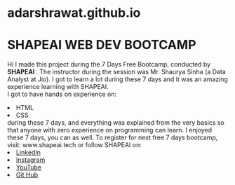 # adarshrawat.github.io
# SHAPEAI WEB DEV BOOTCAMP
Hi I made this project during the 7 Days
Free Bootcamp, conducted by <b>
SHAPEAI </b>. The instructor during the session was
Mr. Shaurya Sinha (a Data Analyst at Jio).
I got to learn a lot during these 7 days
and it was an amazing experience
learning with SHAPEAI. <br>I got to have hands on experience
on:
<li>HTML
<li>CSS
<br>during these 7 days, and everything
was explained from the very basics so
that anyone with zero experience on
programming can learn.
I enjoyed these 7 days, you can as well. To register for next free 7 days
bootcamp, visit: www.shapeai.tech
or follow SHAPEAI on:
<li><a
href="https://in.linkedin.com/compan
y/shapeai">LinkedIn</a>
<li><a
href="https://www.instagram.com/sha
pe.ai/?hl=en">Instagram</a>
<li><a
href="https://www.youtube.com/chan
nel/UCTUvDLTW9meuDXWcbmISPdA" >YouTube</a>
<li><a
href="https://github.com/shapeai">Git
Hub</a>
